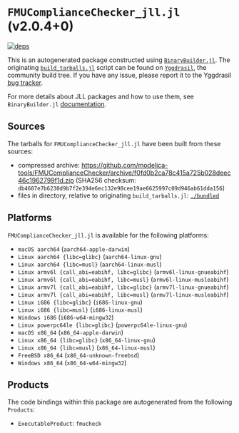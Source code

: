 # `FMUComplianceChecker_jll.jl` (v2.0.4+0)

[![deps](https://juliahub.com/docs/FMUComplianceChecker_jll/deps.svg)](https://juliahub.com/ui/Packages/FMUComplianceChecker_jll/a5ZuK?page=2)

This is an autogenerated package constructed using [`BinaryBuilder.jl`](https://github.com/JuliaPackaging/BinaryBuilder.jl). The originating [`build_tarballs.jl`](https://github.com/JuliaPackaging/Yggdrasil/blob/dc7fd34c5fdbc85d484a9b6e3c630a7bbe1d2d3b/F/FMUComplianceChecker/build_tarballs.jl) script can be found on [`Yggdrasil`](https://github.com/JuliaPackaging/Yggdrasil/), the community build tree.  If you have any issue, please report it to the Yggdrasil [bug tracker](https://github.com/JuliaPackaging/Yggdrasil/issues).

For more details about JLL packages and how to use them, see `BinaryBuilder.jl` [documentation](https://juliapackaging.github.io/BinaryBuilder.jl/dev/jll/).

## Sources

The tarballs for `FMUComplianceChecker_jll.jl` have been built from these sources:

* compressed archive: https://github.com/modelica-tools/FMUComplianceChecker/archive/f0fd0b2ca78c415a725b028deec46c1962799f1d.zip (SHA256 checksum: `db4607e7b6230d9b7f2e394e6ec132e90cee19ae6625997c09d946ab61dda156`)
* files in directory, relative to originating `build_tarballs.jl`: [`./bundled`](https://github.com/JuliaPackaging/Yggdrasil/tree/dc7fd34c5fdbc85d484a9b6e3c630a7bbe1d2d3b/F/FMUComplianceChecker/bundled)

## Platforms

`FMUComplianceChecker_jll.jl` is available for the following platforms:

* `macOS aarch64` (`aarch64-apple-darwin`)
* `Linux aarch64 {libc=glibc}` (`aarch64-linux-gnu`)
* `Linux aarch64 {libc=musl}` (`aarch64-linux-musl`)
* `Linux armv6l {call_abi=eabihf, libc=glibc}` (`armv6l-linux-gnueabihf`)
* `Linux armv6l {call_abi=eabihf, libc=musl}` (`armv6l-linux-musleabihf`)
* `Linux armv7l {call_abi=eabihf, libc=glibc}` (`armv7l-linux-gnueabihf`)
* `Linux armv7l {call_abi=eabihf, libc=musl}` (`armv7l-linux-musleabihf`)
* `Linux i686 {libc=glibc}` (`i686-linux-gnu`)
* `Linux i686 {libc=musl}` (`i686-linux-musl`)
* `Windows i686` (`i686-w64-mingw32`)
* `Linux powerpc64le {libc=glibc}` (`powerpc64le-linux-gnu`)
* `macOS x86_64` (`x86_64-apple-darwin`)
* `Linux x86_64 {libc=glibc}` (`x86_64-linux-gnu`)
* `Linux x86_64 {libc=musl}` (`x86_64-linux-musl`)
* `FreeBSD x86_64` (`x86_64-unknown-freebsd`)
* `Windows x86_64` (`x86_64-w64-mingw32`)

## Products

The code bindings within this package are autogenerated from the following `Products`:

* `ExecutableProduct`: `fmucheck`
